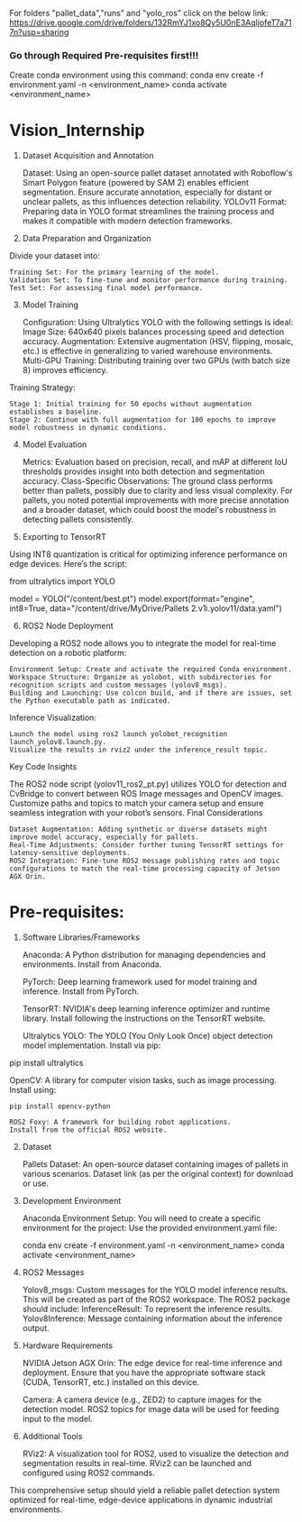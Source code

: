 For folders "pallet_data","runs" and "yolo_ros" click on the below link:
https://drive.google.com/drive/folders/132RmYJ1xo8Qy5U0nE3AqljofeT7a717n?usp=sharing

### Go through Required Pre-requisites first!!!

Create conda environment using this command:
conda env create -f environment.yaml -n <environment_name>
conda activate <environment_name>


# Vision_Internship

1. Dataset Acquisition and Annotation

    Dataset: Using an open-source pallet dataset annotated with Roboflow's Smart Polygon feature (powered by SAM 2) enables efficient segmentation. Ensure accurate annotation, especially for distant or unclear pallets, as this influences detection reliability.
    YOLOv11 Format: Preparing data in YOLO format streamlines the training process and makes it compatible with modern detection frameworks.

2. Data Preparation and Organization

Divide your dataset into:

    Training Set: For the primary learning of the model.
    Validation Set: To fine-tune and monitor performance during training.
    Test Set: For assessing final model performance.

3. Model Training

    Configuration: Using Ultralytics YOLO with the following settings is ideal:
        Image Size: 640x640 pixels balances processing speed and detection accuracy.
        Augmentation: Extensive augmentation (HSV, flipping, mosaic, etc.) is effective in generalizing to varied warehouse environments.
        Multi-GPU Training: Distributing training over two GPUs (with batch size 8) improves efficiency.

Training Strategy:

    Stage 1: Initial training for 50 epochs without augmentation establishes a baseline.
    Stage 2: Continue with full augmentation for 100 epochs to improve model robustness in dynamic conditions.

4. Model Evaluation

    Metrics: Evaluation based on precision, recall, and mAP at different IoU thresholds provides insight into both detection and segmentation accuracy.
    Class-Specific Observations:
        The ground class performs better than pallets, possibly due to clarity and less visual complexity.
        For pallets, you noted potential improvements with more precise annotation and a broader dataset, which could boost the model's robustness in detecting pallets consistently.

5. Exporting to TensorRT

Using INT8 quantization is critical for optimizing inference performance on edge devices. Here’s the script:

from ultralytics import YOLO

model = YOLO("/content/best.pt")
model.export(format="engine", int8=True, data="/content/drive/MyDrive/Pallets 2.v1i.yolov11/data.yaml")

6. ROS2 Node Deployment

Developing a ROS2 node allows you to integrate the model for real-time detection on a robotic platform:

    Environment Setup: Create and activate the required Conda environment.
    Workspace Structure: Organize as yolobot, with subdirectories for recognition scripts and custom messages (yolov8_msgs).
    Building and Launching: Use colcon build, and if there are issues, set the Python executable path as indicated.

Inference Visualization:

    Launch the model using ros2 launch yolobot_recognition launch_yolov8.launch.py.
    Visualize the results in rviz2 under the inference_result topic.

Key Code Insights

The ROS2 node script (yolov11_ros2_pt.py) utilizes YOLO for detection and CvBridge to convert between ROS Image messages and OpenCV images. Customize paths and topics to match your camera setup and ensure seamless integration with your robot’s sensors.
Final Considerations

    Dataset Augmentation: Adding synthetic or diverse datasets might improve model accuracy, especially for pallets.
    Real-Time Adjustments: Consider further tuning TensorRT settings for latency-sensitive deployments.
    ROS2 Integration: Fine-tune ROS2 message publishing rates and topic configurations to match the real-time processing capacity of Jetson AGX Orin.



# Pre-requisites: 

1. Software Libraries/Frameworks

    Anaconda: A Python distribution for managing dependencies and environments.
    Install from Anaconda.

    PyTorch: Deep learning framework used for model training and inference.
    Install from PyTorch.

    TensorRT: NVIDIA's deep learning inference optimizer and runtime library.
    Install following the instructions on the TensorRT website.

    Ultralytics YOLO: The YOLO (You Only Look Once) object detection model implementation.
    Install via pip:

pip install ultralytics

OpenCV: A library for computer vision tasks, such as image processing.
Install using:

    pip install opencv-python

    ROS2 Foxy: A framework for building robot applications.
    Install from the official ROS2 website.

2. Dataset

    Pallets Dataset: An open-source dataset containing images of pallets in various scenarios. Dataset link (as per the original context) for download or use.

3. Development Environment

    Anaconda Environment Setup: You will need to create a specific environment for the project:
        Use the provided environment.yaml file:

    conda env create -f environment.yaml -n <environment_name>
    conda activate <environment_name>

4. ROS2 Messages

    Yolov8_msgs: Custom messages for the YOLO model inference results. This will be created as part of the ROS2 workspace. The ROS2 package should include:
        InferenceResult: To represent the inference results.
        Yolov8Inference: Message containing information about the inference output.

5. Hardware Requirements

    NVIDIA Jetson AGX Orin: The edge device for real-time inference and deployment.
    Ensure that you have the appropriate software stack (CUDA, TensorRT, etc.) installed on this device.

    Camera: A camera device (e.g., ZED2) to capture images for the detection model. ROS2 topics for image data will be used for feeding input to the model.

6. Additional Tools

    RViz2: A visualization tool for ROS2, used to visualize the detection and segmentation results in real-time. RViz2 can be launched and configured using ROS2 commands.

This comprehensive setup should yield a reliable pallet detection system optimized for real-time, edge-device applications in dynamic industrial environments.
